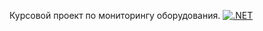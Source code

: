 Курсовой проект по мониторингу оборудования.
[![.NET](https://github.com/Meln1kIvan/Monitoring/actions/workflows/dotnet.yml/badge.svg)](https://github.com/Meln1kIvan/Monitoring/actions/workflows/dotnet.yml)
